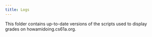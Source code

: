 ```yaml
---
title: Logs
---
```


This folder contains up-to-date versions of the scripts used to display grades on howamidoing.cs61a.org.
